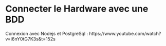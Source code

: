 # Connecter le Hardware avec une BDD

<p>Connexion avec Nodejs et PostgreSql : <a>https://www.youtube.com/watch?v=i6nY0tG7K3s&t=152s</a>

